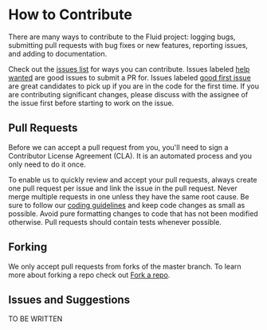 # How to Contribute

There are many ways to contribute to the Fluid project: logging bugs, submitting pull requests with bug fixes or
new features, reporting issues, and adding to documentation.

Check out the [issues list](https://github.com/Microsoft/FluidFramework/issues) for ways you can contribute. Issues
labeled [help wanted](https://github.com/Microsoft/FluidFramework/labels/help%20wanted) are good issues to submit a PR
for. Issues labeled [good first issue](https://github.com/Microsoft/FluidFramework/labels/good%20first%20issue) are great
candidates to pick up if you are in the code for the first time. If you are contributing significant changes, please
discuss with the assignee of the issue first before starting to work on the issue.

## Pull Requests

Before we can accept a pull request from you, you'll need to sign a Contributor License Agreement (CLA). It is an
automated process and you only need to do it once.

To enable us to quickly review and accept your pull requests, always create one pull request per issue and link
the issue in the pull request. Never merge multiple requests in one unless they have the same root cause. Be sure
to follow our [coding guidelines](./coding-guidelines.md) and keep code changes as small as possible.
Avoid pure formatting changes to code that has not been modified otherwise. Pull requests should contain tests
whenever possible.

## Forking

We only accept pull requests from forks of the master branch. To learn more about forking a repo check out [Fork a
repo](https://help.github.com/en/articles/fork-a-repo).

## Issues and Suggestions

TO BE WRITTEN

